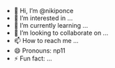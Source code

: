- 👋 Hi, I’m @nikiponce
- 👀 I’m interested in ...
- 🌱 I’m currently learning ...
- 💞️ I’m looking to collaborate on ...
- 📫 How to reach me ...
- 😄 Pronouns: np11
- ⚡ Fun fact: ...
